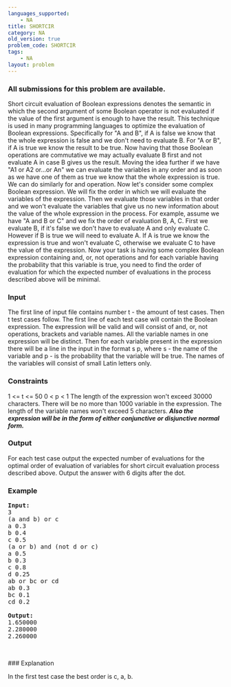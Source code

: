 ```yaml
---
languages_supported:
    - NA
title: SHORTCIR
category: NA
old_version: true
problem_code: SHORTCIR
tags:
    - NA
layout: problem
---
```

###  All submissions for this problem are available. 

Short circuit evaluation of Boolean expressions denotes the semantic in which the second argument of some Boolean operator is not evaluated if the value of the first argument is enough to have the result. This technique is used in many programming languages to optimize the evaluation of Boolean expressions. Specifically for "A and B", if A is false we know that the whole expression is false and we don't need to evaluate B. For "A or B", if A is true we know the result to be true. Now having that those Boolean operations are commutative we may actually evaluate B first and not evaluate A in case B gives us the result. Moving the idea further if we have "A1 or A2 or...or An" we can evaluate the variables in any order and as soon as we have one of them as true we know that the whole expression is true. We can do similarly for and operation. Now let's consider some complex Boolean expression. We will fix the order in which we will evaluate the variables of the expression. Then we evaluate those variables in that order and we won't evaluate the variables that give us no new information about the value of the whole expression in the process. For example, assume we have "A and B or C" and we fix the order of evaluation B, A, C. First we evaluate B, if it's false we don't have to evaluate A and only evaluate C. However if B is true we will need to evaluate A. If A is true we know the expression is true and won't evaluate C, otherwise we evaluate C to have the value of the expression. Now your task is having some complex Boolean expression containing and, or, not operations and for each variable having the probability that this variable is true, you need to find the order of evaluation for which the expected number of evaluations in the process described above will be minimal.

### Input

The first line of input file contains number t - the amount of test cases. Then t test cases follow. The first line of each test case will contain the Boolean expression. The expression will be valid and will consist of and, or, not operations, brackets and variable names. All the variable names in one expression will be distinct. Then for each variable present in the expression there will be a line in the input in the format s p, where s - the name of the variable and p - is the probability that the variable will be true. The names of the variables will consist of small Latin letters only.

### Constraints

1 <= t <= 50
 0 < p < 1 
 The length of the expression won't exceed 30000 characters.
 There will be no more than 1000 variable in the expression.
 The length of the variable names won't exceed 5 characters.
 **_Also the expression will be in the form of either conjunctive or disjunctive normal form._**

### Output

For each test case output the expected number of evaluations for the optimal order of evaluation of variables for short circuit evaluation process described above. Output the answer with 6 digits after the dot.

### Example

<pre><b>Input:</b>
3
(a and b) or c
a 0.3
b 0.4
c 0.5
(a or b) and (not d or c)
a 0.5
b 0.3
c 0.8
d 0.25
ab or bc or cd
ab 0.3
bc 0.1
cd 0.2

<b>Output:</b>
1.650000
2.280000
2.260000


</pre>### Explanation
In the first test case the best order is c, a, b.
